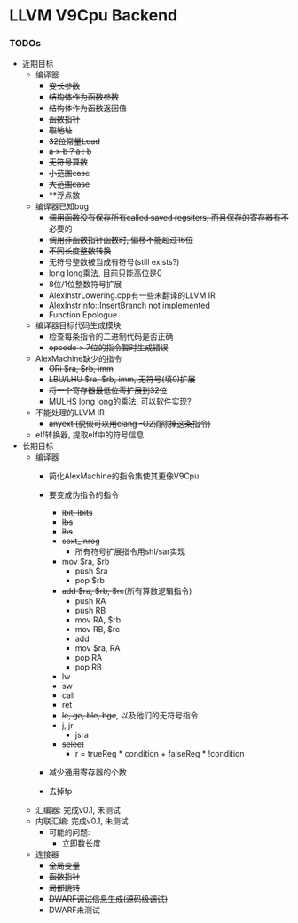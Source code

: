 # LLVM V9Cpu Backend

### TODOs
- 近期目标
    - 编译器
        - ~~变长参数~~
        - ~~结构体作为函数参数~~
        - ~~结构体作为函数返回值~~
        - ~~函数指针~~
        - ~~取地址~~
        - ~~32位常量Load~~
        - ~~a > b ? a : b~~
        - ~~无符号算数~~
        - ~~小范围case~~
        - ~~大范围case~~
        - \*\*浮点数
    - 编译器已知bug
        - ~~调用函数没有保存所有called saved regsiters,
            而且保存的寄存器有不必要的~~
        - ~~调用非函数指针函数时, 偏移不能超过16位~~
        - ~~不同长度整数转换~~
        - 无符号整数被当成有符号(still exists?)
        - long long乘法, 目前只能高位是0
        - 8位/1位整数符号扩展
        - AlexInstrLowering.cpp有一些未翻译的LLVM IR
        - AlexInstrInfo::InsertBranch not implemented
        - Function Epologue
    - 编译器目标代码生成模块
        - 检查每条指令的二进制代码是否正确
        - ~~opcode > 7位的指令暂时生成错误~~
    - AlexMachine缺少的指令
        - ~~ORi $ra, $rb, imm~~
        - ~~LBU/LHU $ra, $rb, imm, 无符号(填0)扩展~~
        - ~~将一个寄存器最低位零扩展到32位~~
        - MULHS long long的乘法, 可以软件实现?
    - 不能处理的LLVM IR
        - ~~anyext (貌似可以用clang -O2消除掉这条指令)~~
    - elf转换器, 提取elf中的符号信息
- 长期目标
    - 编译器
        - 简化AlexMachine的指令集使其更像V9Cpu
        - 要变成伪指令的指令
            - ~~lbit, lbits~~
            - ~~lbs~~
            - ~~lhs~~
            - ~~sext_inreg~~
                - 所有符号扩展指令用shl/sar实现
            - mov $ra, $rb
                - push $ra
                - pop $rb
            - ~~add $ra, $rb, $rc~~(所有算数逻辑指令)
                - push RA
                - push RB
                - mov RA, $rb
                - mov RB, $rc
                - add
                - mov $ra, RA
                - pop RA
                - pop RB
            - lw
            - sw
            - call
            - ret
            - ~~le, ge, ble, bge~~, 以及他们的无符号指令
            - j, jr
                - jsra
            - ~~select~~
                - r = trueReg * condition + falseReg * !condition

        - 减少通用寄存器的个数
        - 去掉fp
    - 汇编器: 完成v0.1, 未测试
    - 内联汇编: 完成v0.1, 未测试
        - 可能的问题:
            - 立即数长度
    - 连接器
        - ~~全局变量~~
        - ~~函数指针~~
        - ~~局部跳转~~
        - ~~DWARF调试信息生成(源码级调试)~~
        - DWARF未测试

